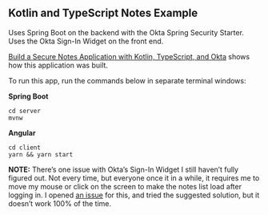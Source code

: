 ## Kotlin and TypeScript Notes Example

Uses Spring Boot on the backend with the Okta Spring Security Starter. Uses the Okta Sign-In Widget on the front end. 

[Build a Secure Notes Application with Kotlin, TypeScript, and Okta](https://developer.okta.com/blog/2017/09/19/build-a-secure-notes-application-with-kotlin-typescript-and-okta) shows how this application was built.

To run this app, run the commands below in separate terminal windows:

**Spring Boot**
```
cd server
mvnw
```

**Angular**
```
cd client
yarn && yarn start
```

**NOTE:** There’s one issue with Okta’s Sign-In Widget I still haven’t fully figured out. Not every time, but everyone once it in a while, it requires me to move my mouse or click on the screen to make the notes list load after logging in. I opened [an issue](https://github.com/okta/okta-signin-widget/issues/268) for this, and tried the suggested solution, but it doesn’t work 100% of the time.
